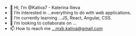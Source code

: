 - 👋 Hi, I’m @Kativa7 - Katerina Ilieva
- 👀 I’m interested in ...everything to do with web applications.
- 🌱 I’m currently learning ...JS, React, Angular, CSS.
- 💞️ I’m looking to collaborate on ...
- 📫 How to reach me ...mxb.kativa@gmail.com

<!---
Kativa7/Kativa7 is a ✨ special ✨ repository because its `README.md` (this file) appears on your GitHub profile.
You can click the Preview link to take a look at your changes.
--->
